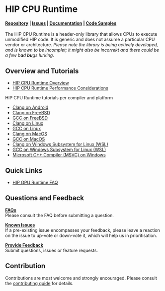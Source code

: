 # HIP CPU Runtime #

#### [Repository](https://github.com/ROCm-Developer-Tools/HIP-CPU) | [Issues](https://github.com/ROCm-Developer-Tools/HIP-CPU/issues) | [Documentation](/docs) | [Code Samples](/examples) ####

The HIP CPU Runtime is a header-only library that allows CPUs to execute
unmodified HIP code. It is generic and does not assume a particular CPU vendor
or architecture. _Please note the library is being actively developed, and is_
_known to be incomplet; it might also be incorrekt and there could be a few_
_b**a**d **bu**gs lurking_.

## Overview and Tutorials ##

* [HIP CPU Runtime Overview](/docs/overview.md)
* [HIP CPU Runtime Performance Considerations](/docs/performance.md)

HIP CPU Runtime tutorials per compiler and platform

* [Clang on Android](/docs/clang_android.md)
* [Clang on FreeBSD](/docs/clang_fbsd.md)
* [GCC on FreeBSD](/docs/gcc_fbsd.md)
* [Clang on Linux](/docs/clang_linux.md)
* [GCC on Linux](/docs/gcc_linux.md)
* [Clang on MacOS](/docs/clang_macos.md)
* [GCC on MacOS](/docs/gcc_macos.md)
* [Clang on Windows Subsystem for Linux (WSL)](/docs/clang_wsl.md)
* [GCC on Windows Subsystem for Linux (WSL)](/docs/gcc_wsl.md)
* [Microsoft C++ Compiler (MSVC) on Windows](/docs/msvc.md)

## Quick Links ##

* [HIP GPU Runtime FAQ](https://github.com/ROCm-Developer-Tools/HIP/blob/master/docs/markdown/hip_faq.md)

## Questions and Feedback ##

**[FAQs](docs/faq.md)**\
Please consult the FAQ before submitting a question.

**[Known Issues](https://github.com/ROCm-Developer-Tools/HIP-CPU/issues)**\
If a pre-existing issue encompasses your feedback, please leave a reaction on
the issue to up-vote or down-vote it, which will help us in prioritisation.

**[Provide Feedback](https://github.com/ROCm-Developer-Tools/HIP-CPU/issues/new/choose)**\
Submit questions, issues or feature requests.

## Contribution ##

Contributions are most welcome and strongly encouraged. Please consult the
[contributing guide](CONTRIBUTING.md) for details.
